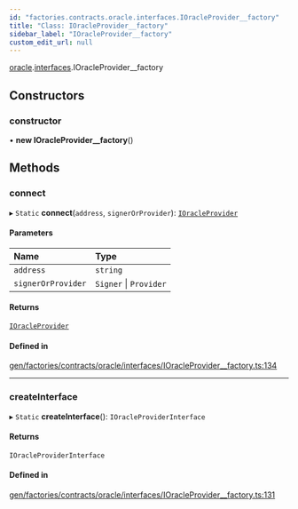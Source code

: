 ```yaml
---
id: "factories.contracts.oracle.interfaces.IOracleProvider__factory"
title: "Class: IOracleProvider__factory"
sidebar_label: "IOracleProvider__factory"
custom_edit_url: null
---
```


[oracle](../namespaces/factories.contracts.oracle.md).[interfaces](../namespaces/factories.contracts.oracle.interfaces.md).IOracleProvider__factory

## Constructors

### constructor

• **new IOracleProvider__factory**()

## Methods

### connect

▸ `Static` **connect**(`address`, `signerOrProvider`): [`IOracleProvider`](../interfaces/contracts.oracle.interfaces.IOracleProvider-1.md)

#### Parameters

| Name | Type |
| :------ | :------ |
| `address` | `string` |
| `signerOrProvider` | `Signer` \| `Provider` |

#### Returns

[`IOracleProvider`](../interfaces/contracts.oracle.interfaces.IOracleProvider-1.md)

#### Defined in

[gen/factories/contracts/oracle/interfaces/IOracleProvider__factory.ts:134](https://github.com/chromatic-protocol/sdk/blob/933dfc6/src/gen/factories/contracts/oracle/interfaces/IOracleProvider__factory.ts#L134)

___

### createInterface

▸ `Static` **createInterface**(): `IOracleProviderInterface`

#### Returns

`IOracleProviderInterface`

#### Defined in

[gen/factories/contracts/oracle/interfaces/IOracleProvider__factory.ts:131](https://github.com/chromatic-protocol/sdk/blob/933dfc6/src/gen/factories/contracts/oracle/interfaces/IOracleProvider__factory.ts#L131)
